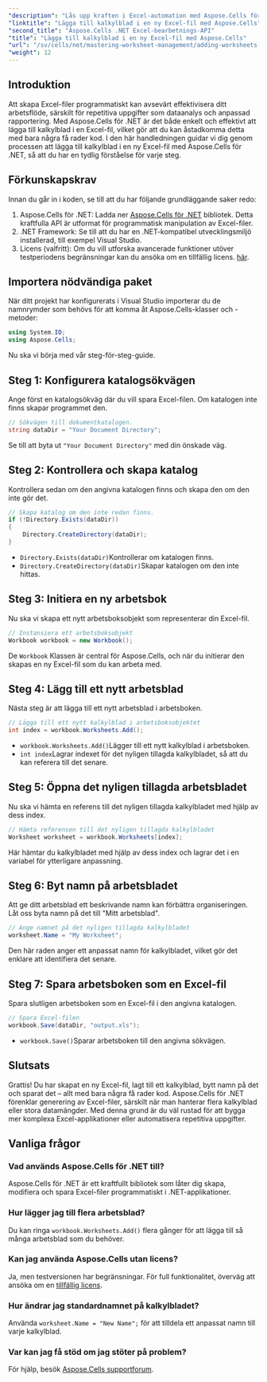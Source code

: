 ```yaml
---
"description": "Lås upp kraften i Excel-automation med Aspose.Cells för .NET. Den här steg-för-steg-handledningen guidar dig genom att skapa Excel-filer programmatiskt, lägga till och byta namn på kalkylblad och spara ditt arbete utan ansträngning."
"linktitle": "Lägga till kalkylblad i en ny Excel-fil med Aspose.Cells"
"second_title": "Aspose.Cells .NET Excel-bearbetnings-API"
"title": "Lägga till kalkylblad i en ny Excel-fil med Aspose.Cells"
"url": "/sv/cells/net/mastering-worksheet-management/adding-worksheets-to-new-excel-file/"
"weight": 12
---
```


## Introduktion

Att skapa Excel-filer programmatiskt kan avsevärt effektivisera ditt arbetsflöde, särskilt för repetitiva uppgifter som dataanalys och anpassad rapportering. Med Aspose.Cells för .NET är det både enkelt och effektivt att lägga till kalkylblad i en Excel-fil, vilket gör att du kan åstadkomma detta med bara några få rader kod. I den här handledningen guidar vi dig genom processen att lägga till kalkylblad i en ny Excel-fil med Aspose.Cells för .NET, så att du har en tydlig förståelse för varje steg.

## Förkunskapskrav

Innan du går in i koden, se till att du har följande grundläggande saker redo:

1. Aspose.Cells för .NET: Ladda ner [Aspose.Cells för .NET](https://releases.aspose.com/cells/net/) bibliotek. Detta kraftfulla API är utformat för programmatisk manipulation av Excel-filer.
2. .NET Framework: Se till att du har en .NET-kompatibel utvecklingsmiljö installerad, till exempel Visual Studio.
3. Licens (valfritt): Om du vill utforska avancerade funktioner utöver testperiodens begränsningar kan du ansöka om en tillfällig licens. [här](https://purchase.aspose.com/temporary-license/).

## Importera nödvändiga paket

När ditt projekt har konfigurerats i Visual Studio importerar du de namnrymder som behövs för att komma åt Aspose.Cells-klasser och -metoder:

```csharp
using System.IO;
using Aspose.Cells;
```

Nu ska vi börja med vår steg-för-steg-guide.

## Steg 1: Konfigurera katalogsökvägen

Ange först en katalogsökväg där du vill spara Excel-filen. Om katalogen inte finns skapar programmet den.

```csharp
// Sökvägen till dokumentkatalogen.
string dataDir = "Your Document Directory";
```

Se till att byta ut `"Your Document Directory"` med din önskade väg.

## Steg 2: Kontrollera och skapa katalog

Kontrollera sedan om den angivna katalogen finns och skapa den om den inte gör det.

```csharp
// Skapa katalog om den inte redan finns.
if (!Directory.Exists(dataDir))
{
    Directory.CreateDirectory(dataDir);
}
```

- `Directory.Exists(dataDir)`Kontrollerar om katalogen finns.
- `Directory.CreateDirectory(dataDir)`Skapar katalogen om den inte hittas.

## Steg 3: Initiera en ny arbetsbok

Nu ska vi skapa ett nytt arbetsboksobjekt som representerar din Excel-fil.

```csharp
// Instansiera ett arbetsboksobjekt
Workbook workbook = new Workbook();
```

De `Workbook` Klassen är central för Aspose.Cells, och när du initierar den skapas en ny Excel-fil som du kan arbeta med.

## Steg 4: Lägg till ett nytt arbetsblad

Nästa steg är att lägga till ett nytt arbetsblad i arbetsboken.

```csharp
// Lägga till ett nytt kalkylblad i arbetsboksobjektet
int index = workbook.Worksheets.Add();
```

- `workbook.Worksheets.Add()`Lägger till ett nytt kalkylblad i arbetsboken.
- `int index`Lagrar indexet för det nyligen tillagda kalkylbladet, så att du kan referera till det senare.

## Steg 5: Öppna det nyligen tillagda arbetsbladet

Nu ska vi hämta en referens till det nyligen tillagda kalkylbladet med hjälp av dess index.

```csharp
// Hämta referensen till det nyligen tillagda kalkylbladet
Worksheet worksheet = workbook.Worksheets[index];
```

Här hämtar du kalkylbladet med hjälp av dess index och lagrar det i en variabel för ytterligare anpassning.

## Steg 6: Byt namn på arbetsbladet

Att ge ditt arbetsblad ett beskrivande namn kan förbättra organiseringen. Låt oss byta namn på det till "Mitt arbetsblad".

```csharp
// Ange namnet på det nyligen tillagda kalkylbladet
worksheet.Name = "My Worksheet";
```

Den här raden anger ett anpassat namn för kalkylbladet, vilket gör det enklare att identifiera det senare.

## Steg 7: Spara arbetsboken som en Excel-fil

Spara slutligen arbetsboken som en Excel-fil i den angivna katalogen.

```csharp
// Spara Excel-filen
workbook.Save(dataDir, "output.xls");
```

- `workbook.Save()`Sparar arbetsboken till den angivna sökvägen.

## Slutsats

Grattis! Du har skapat en ny Excel-fil, lagt till ett kalkylblad, bytt namn på det och sparat det – allt med bara några få rader kod. Aspose.Cells för .NET förenklar generering av Excel-filer, särskilt när man hanterar flera kalkylblad eller stora datamängder. Med denna grund är du väl rustad för att bygga mer komplexa Excel-applikationer eller automatisera repetitiva uppgifter.

## Vanliga frågor

### Vad används Aspose.Cells för .NET till?
Aspose.Cells för .NET är ett kraftfullt bibliotek som låter dig skapa, modifiera och spara Excel-filer programmatiskt i .NET-applikationer.

### Hur lägger jag till flera arbetsblad?
Du kan ringa `workbook.Worksheets.Add()` flera gånger för att lägga till så många arbetsblad som du behöver.

### Kan jag använda Aspose.Cells utan licens?
Ja, men testversionen har begränsningar. För full funktionalitet, överväg att ansöka om en [tillfällig licens](https://purchase.aspose.com/temporary-license/).

### Hur ändrar jag standardnamnet på kalkylbladet?
Använda `worksheet.Name = "New Name";` för att tilldela ett anpassat namn till varje kalkylblad.

### Var kan jag få stöd om jag stöter på problem?
För hjälp, besök [Aspose.Cells supportforum](https://forum.aspose.com/c/cells/9).